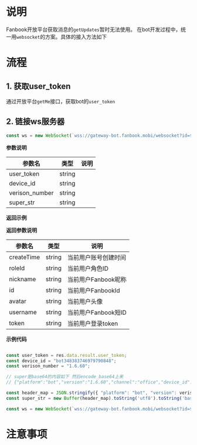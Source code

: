 # 说明

Fanbook开放平台获取消息的```getUpdates```暂时无法使用。 在bot开发过程中，统一用```websocket```的方案。具体的接入方法如下

# 流程

## 1. 获取user_token

通过开放平台```getMe```接口，获取bot的```user_token```

## 2. 链接ws服务器


```javascript
const ws = new WebSocket(`wss://gateway-bot.fanbook.mobi/websocket?id=${user_token}&dId=${device_id}&v=${verison_number}&x-super-properties=${super_str}`)
```

**参数说明**

| 参数名          | 类型      |  说明           |
| -------------- | -------- | --------------- |
| user_token     |  string  |                 |
| device_id      |  string  |                 |
| verison_number |  string  |                 |
| super_str      |  string  |                 |

**返回示例**


**返回参数说明**

| 参数名     | 类型   | 说明                 |
| ---------- | ------ | -------------------- |
| createTime | string | 当前用户账号创建时间 |
| roleId     | string | 当前用户角色ID       |
| nickname   | string | 当前用户Fanbook昵称  |
| id         | string | 当前用户FanbookId    |
| avatar     | string | 当前用户头像         |
| username   | string | 当前用户Fanbook短ID  |
| token      | string | 当前用户登录token    |

**示例代码**

```javascript

const user_token = res.data.result.user_token;
const device_id = "bot348383746979790848";
const verison_number = "1.6.60";

// super是base64的内容如下 然后encode_base64上来
// {"platform":"bot","version":"1.6.60","channel":"office","device_id":"{uuid}","build_number":"1"}

const header_map = JSON.stringify({ "platform": "bot", "version": verison_number, "channel": "office", "device_id": device_id, "build_number": "1" });
const super_str = new Buffer(header_map).toString('utf8').toString('base64');

const ws = new WebSocket(`wss://gateway-bot.fanbook.mobi/websocket?id=${user_token}&dId=${device_id}&v=${verison_number}&x-super-properties=${super_str}`)


```

# 注意事项